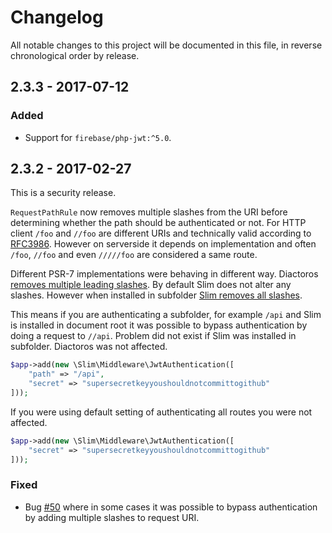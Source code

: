 # Changelog

All notable changes to this project will be documented in this file, in reverse chronological order by release.

## 2.3.3 - 2017-07-12
### Added

- Support for `firebase/php-jwt:^5.0`.

## 2.3.2 - 2017-02-27

This is a security release.

`RequestPathRule` now removes multiple slashes from the URI before determining whether the path should be authenticated or not. For HTTP client `/foo` and `//foo` are different URIs and technically valid according to [RFC3986](https://tools.ietf.org/html/rfc3986). However on serverside it depends on implementation and often `/foo`, `//foo` and even `/////foo` are considered a same route.

Different PSR-7 implementations were behaving in different way. Diactoros [removes multiple leading slashes](https://github.com/zendframework/zend-diactoros/blob/master/CHANGELOG.md#104---2015-06-23). By default Slim does not alter any slashes. However when installed in subfolder [Slim removes all slashes](https://github.com/slimphp/Slim/issues/1554).

This means if you are authenticating a subfolder, for example `/api` and Slim is installed in document root it was possible to bypass authentication by doing a request to `//api`. Problem did not exist if Slim was installed in subfolder. Diactoros was not affected.

```php
$app->add(new \Slim\Middleware\JwtAuthentication([
    "path" => "/api",
    "secret" => "supersecretkeyyoushouldnotcommittogithub"
]));
```

If you were using default setting of authenticating all routes you were not affected.

```php
$app->add(new \Slim\Middleware\JwtAuthentication([
    "secret" => "supersecretkeyyoushouldnotcommittogithub"
]));
```

### Fixed

- Bug [#50](https://github.com/tuupola/slim-jwt-auth/issues/50) where in some cases it was possible to bypass authentication by adding multiple slashes to request URI.


